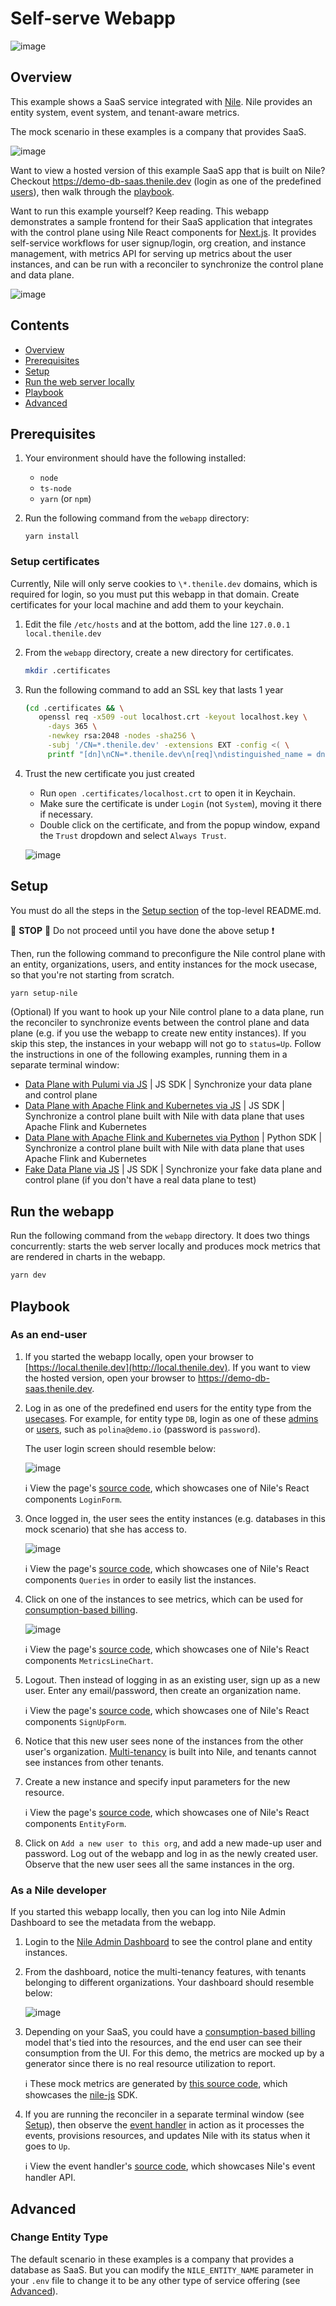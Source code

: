 # Self-serve Webapp

![image](../images/Nile-text-logo.png)

## Overview

This example shows a SaaS service integrated with [Nile](https://thenile.dev/). 
Nile provides an entity system, event system, and tenant-aware metrics.

The mock scenario in these examples is a company that provides SaaS.

![image](../images/saas.png)

Want to view a hosted version of this example SaaS app that is built on Nile?  Checkout https://demo-db-saas.thenile.dev (login as one of the predefined [users](../usecases/DB/init/users.json)), then walk through the [playbook](#playbook).

Want to run this example yourself?  Keep reading.
This webapp demonstrates a sample frontend for their SaaS application that integrates with the control plane using Nile React components for [Next.js](https://nextjs.org/).
It provides self-service workflows for user signup/login, org creation, and instance management, with metrics API for serving up metrics about the user instances, and can be run with a reconciler to synchronize the control plane and data plane.

![image](../images/webapp.png)

## Contents

* [Overview](#overview)
* [Prerequisites](#prerequisites)
* [Setup](#setup)
* [Run the web server locally](#run-the-web-server-locally)
* [Playbook](#playbook)
* [Advanced](#advanced)

## Prerequisites

1. Your environment should have the following installed:

   - `node`
   - `ts-node`
   - `yarn` (or `npm`)

2. Run the following command from the `webapp` directory:

   ```
   yarn install
   ```

### Setup certificates

Currently, Nile will only serve cookies to `\*.thenile.dev` domains, which is required for login, so you must put this webapp in that domain. Create certificates for your local machine and add them to your keychain.

1. Edit the file `/etc/hosts` and at the bottom, add the line `127.0.0.1 local.thenile.dev`

2. From the `webapp` directory, create a new directory for certificates.

   ```bash
   mkdir .certificates
   ```

3. Run the following command to add an SSL key that lasts 1 year

   ```bash
   (cd .certificates && \
      openssl req -x509 -out localhost.crt -keyout localhost.key \
        -days 365 \
        -newkey rsa:2048 -nodes -sha256 \
        -subj '/CN=*.thenile.dev' -extensions EXT -config <( \
        printf "[dn]\nCN=*.thenile.dev\n[req]\ndistinguished_name = dn\n[EXT]\nsubjectAltName=DNS:*.thenile.dev\nkeyUsage=digitalSignature\nextendedKeyUsage=serverAuth"))
   ```

3. Trust the new certificate you just created

   - Run `open .certificates/localhost.crt` to open it in Keychain.
   - Make sure the certificate is under `Login` (not `System`), moving it there if necessary.
   - Double click on the certificate, and from the popup window, expand the `Trust` dropdown and select `Always Trust`.

   ![image](images/certs.png)

## Setup

You must do all the steps in the [Setup section](../README.md#setup) of the top-level README.md.

:stop_sign: **STOP** :stop_sign: Do not proceed until you have done the above setup :heavy_exclamation_mark:

Then, run the following command to preconfigure the Nile control plane with an entity, organizations, users, and entity instances for the mock usecase, so that you're not starting from scratch.

   ```bash
   yarn setup-nile
   ```

(Optional) If you want to hook up your Nile control plane to a data plane, run the reconciler to synchronize events between the control plane and data plane (e.g. if you use the webapp to create new entity instances). If you skip this step, the instances in your webapp will not go to `status=Up`.  Follow the instructions in one of the following examples, running them in a separate terminal window:

  - [Data Plane with Pulumi via JS](data-plane/pulumi/) | JS SDK | Synchronize your data plane and control plane
  - [Data Plane with Apache Flink and Kubernetes via JS](data-plane/k8s/) | JS SDK | Synchronize a control plane built with Nile with data plane that uses Apache Flink and Kubernetes
  - [Data Plane with Apache Flink and Kubernetes via Python](data-plane-python/k8s/) | Python SDK | Synchronize a control plane built with Nile with data plane that uses Apache Flink and Kubernetes
  - [Fake Data Plane via JS](data-plane/fake/) | JS SDK | Synchronize your fake data plane and control plane (if you don't have a real data plane to test)
  
## Run the webapp

Run the following command from the `webapp` directory.  It does two things concurrently: starts the web server locally and produces mock metrics that are rendered in charts in the webapp.

```bash
yarn dev
```

## Playbook

### As an end-user

1. If you started the webapp locally, open your browser to [https://local.thenile.dev](http://local.thenile.dev).  If you want to view the hosted version, open your browser to https://demo-db-saas.thenile.dev.

2. Log in as one of the predefined end users for the entity type from the [usecases](../usecases/). For example, for entity type `DB`, login as one of these [admins](../usecases/DB/init/admins.json) or [users](../usecases/DB/init/users.json), such as `polina@demo.io` (password is `password`).

   The user login screen should resemble below:

   ![image](images/login.png)

   :information_source: View the page's [source code](components/MyLoginForm/index.tsx), which showcases one of Nile's React components `LoginForm`.

3. Once logged in, the user sees the entity instances (e.g. databases in this mock scenario) that she has access to.

   ![image](images/instances.png)

   :information_source: View the page's [source code](components/db/GridView/index.tsx), which showcases one of Nile's React components `Queries` in order to easily list the instances.

4. Click on one of the instances to see metrics, which can be used for [consumption-based billing](https://www.thenile.dev/blog/launch-infra-saas#metrics-and-consumption-based-billing).

   ![image](images/metrics.png)

   :information_source: View the page's [source code](components/InstanceMetrics/RequestsLineChart/index.tsx), which showcases one of Nile's React components `MetricsLineChart`.

5. Logout. Then instead of logging in as an existing user, sign up as a new user.  Enter any email/password, then create an organization name.

   :information_source: View the page's [source code](components/MySignupForm/index.tsx), which showcases one of Nile's React components `SignUpForm`.

6. Notice that this new user sees none of the instances from the other user's organization.  [Multi-tenancy](https://www.thenile.dev/blog/launch-infra-saas#multi-tenant-control-plane) is built into Nile, and tenants cannot see instances from other tenants.

7. Create a new instance and specify input parameters for the new resource.

   :information_source: View the page's [source code](components/EntityTable/CreateInstance.tsx), which showcases one of Nile's React components `EntityForm`.

8. Click on `Add a new user to this org`, and add a new made-up user and password. Log out of the webapp and log in as the newly created user. Observe that the new user sees all the same instances in the org.

### As a Nile developer

If you started this webapp locally, then you can log into Nile Admin Dashboard to see the metadata from the webapp.

1. Login to the [Nile Admin Dashboard](https://nad.thenile.dev/) to see the control plane and entity instances.

2. From the dashboard, notice the multi-tenancy features, with tenants belonging to different organizations. Your dashboard should resemble below:

   ![image](images/nad.png)

3. Depending on your SaaS, you could have a [consumption-based billing](https://www.thenile.dev/blog/launch-infra-saas#metrics-and-consumption-based-billing) model that's tied into the resources, and the end user can see their consumption from the UI.  For this demo, the metrics are mocked up by a generator since there is no real resource utilization to report.

   :information_source: These mock metrics are generated by [this source code](../metrics/src/generate_metrics.ts), which showcases the [nile-js](https://github.com/TheNileDev/nile-js) SDK.

4. If you are running the reconciler in a separate terminal window (see [Setup](#setup)), then observe the [event handler](https://www.thenile.dev/blog/launch-infra-saas#event-handling-and-synchronization-with-the-data-plane) in action as it processes the events, provisions resources, and updates Nile with its status when it goes to `Up`. 

   :information_source: View the event handler's [source code](../data-plane/fake/src/commands/reconcile/index.ts), which showcases Nile's event handler API.

## Advanced

### Change Entity Type

The default scenario in these examples is a company that provides a database as SaaS.
But you can modify the `NILE_ENTITY_NAME` parameter in your `.env` file to change it to be any other type of service offering (see [Advanced](../README.md#advanced)).
